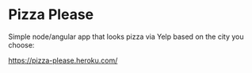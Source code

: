 Pizza Please
============

Simple node/angular app that looks pizza via Yelp based on the city you choose:

<a href="https://pizza-please.heroku.com/" target="_blank">https://pizza-please.heroku.com/</a>
